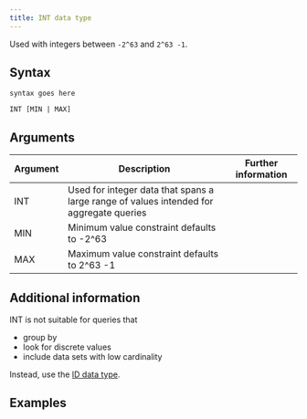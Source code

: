 ```yaml
---
title: INT data type
---
```


Used with integers between `-2^63` and `2^63 -1`.

## Syntax

```
syntax goes here

INT [MIN | MAX]
```

## Arguments

| Argument | Description | Further information |
|---|---|---|
| INT | Used for integer data that spans a large range of values intended for aggregate queries |  |
| MIN | Minimum value constraint defaults to -2^63 |  |
| MAX | Maximum value constraint defaults to 2^63 -1 |  |

## Additional information

INT is not suitable for queries that
* group by
* look for discrete values
* include data sets with low cardinality

Instead, use the [ID data type](/cloud/cloud-data-types/cloud-id-data-type).

## Examples
